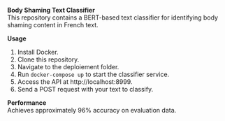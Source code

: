 **Body Shaming Text Classifier**  
This repository contains a BERT-based text classifier for identifying body shaming content in French text.

**Usage**  
1. Install Docker.  
2. Clone this repository.  
3. Navigate to the deploiement folder.  
4. Run `docker-compose up` to start the classifier service.  
5. Access the API at http://localhost:8999.  
6. Send a POST request with your text to classify.

**Performance**  
Achieves approximately 96% accuracy on evaluation data.
